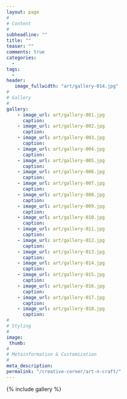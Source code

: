 ```yaml
---
layout: page
#
# Content
#
subheadline: ""
title: ""
teaser: ""
comments: true
categories:
  -
tags:
  -
header:
   image_fullwidth: "art/gallery-014.jpg"
#
# Gallery
#
gallery:
    - image_url: art/gallery-001.jpg
      caption: 
    - image_url: art/gallery-002.jpg
      caption: 
    - image_url: art/gallery-003.jpg
      caption: 
    - image_url: art/gallery-004.jpg
      caption: 
    - image_url: art/gallery-005.jpg
      caption: 
    - image_url: art/gallery-006.jpg
      caption:
    - image_url: art/gallery-007.jpg
      caption:
    - image_url: art/gallery-008.jpg
      caption:
    - image_url: art/gallery-009.jpg
      caption:
    - image_url: art/gallery-010.jpg
      caption:
    - image_url: art/gallery-011.jpg
      caption:
    - image_url: art/gallery-012.jpg
      caption:
    - image_url: art/gallery-013.jpg
      caption:
    - image_url: art/gallery-014.jpg
      caption:
    - image_url: art/gallery-015.jpg
      caption:
    - image_url: art/gallery-016.jpg
      caption:
    - image_url: art/gallery-017.jpg
      caption:
    - image_url: art/gallery-018.jpg
      caption:
#
# Styling
#
image:
 thumb:
#
# Metainformation & Customization
#
meta_description:
permalink: "/creative-corner/art-n-craft/"
---
```


{% include gallery %}

